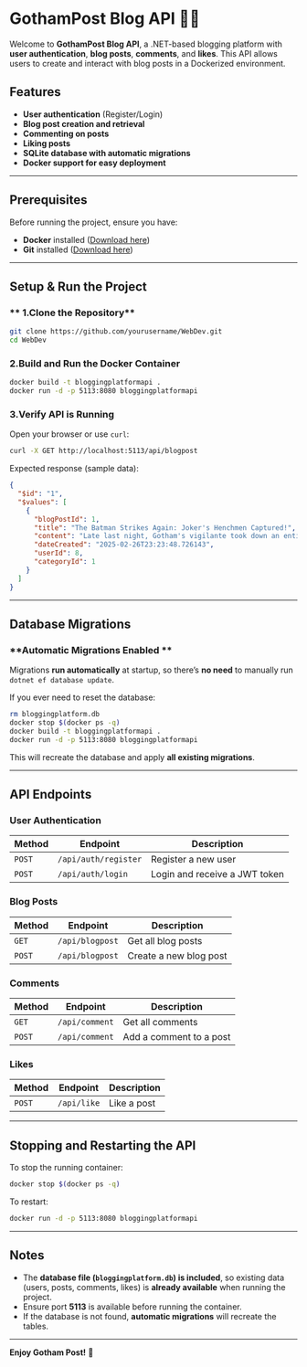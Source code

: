 # GothamPost Blog API 🦇📰

Welcome to **GothamPost Blog API**, a .NET-based blogging platform with **user authentication**, **blog posts**, **comments**, and **likes**. This API allows users to create and interact with blog posts in a Dockerized environment.

## Features
- **User authentication** (Register/Login)
- **Blog post creation and retrieval**
- **Commenting on posts**
- **Liking posts**
- **SQLite database with automatic migrations**
- **Docker support for easy deployment**

---

## Prerequisites
Before running the project, ensure you have:
- **Docker** installed ([Download here](https://www.docker.com/))
- **Git** installed ([Download here](https://git-scm.com/))
---

## Setup & Run the Project
### ** 1.Clone the Repository**
```bash
git clone https://github.com/yourusername/WebDev.git
cd WebDev
```

### **2.Build and Run the Docker Container**
```bash
docker build -t bloggingplatformapi .
docker run -d -p 5113:8080 bloggingplatformapi
```

### **3.Verify API is Running**
Open your browser or use `curl`:
```bash
curl -X GET http://localhost:5113/api/blogpost
```

Expected response (sample data):
```json
{
  "$id": "1",
  "$values": [
    {
      "blogPostId": 1,
      "title": "The Batman Strikes Again: Joker's Henchmen Captured!",
      "content": "Late last night, Gotham's vigilante took down an entire gang of Joker’s men...",
      "dateCreated": "2025-02-26T23:23:48.726143",
      "userId": 8,
      "categoryId": 1
    }
  ]
}
```

---

## Database Migrations
### **Automatic Migrations Enabled **
Migrations **run automatically** at startup, so there’s **no need** to manually run `dotnet ef database update`.

If you ever need to reset the database:
```bash
rm bloggingplatform.db
docker stop $(docker ps -q)
docker build -t bloggingplatformapi .
docker run -d -p 5113:8080 bloggingplatformapi
```
This will recreate the database and apply **all existing migrations**.

---

## API Endpoints
### **User Authentication**
| Method | Endpoint | Description |
|--------|-------------|----------------|
| `POST` | `/api/auth/register` | Register a new user |
| `POST` | `/api/auth/login` | Login and receive a JWT token |

### **Blog Posts**
| Method | Endpoint | Description |
|--------|-------------|----------------|
| `GET`  | `/api/blogpost` | Get all blog posts |
| `POST` | `/api/blogpost` | Create a new blog post |

### **Comments**
| Method | Endpoint | Description |
|--------|-------------|----------------|
| `GET`  | `/api/comment` | Get all comments |
| `POST` | `/api/comment` | Add a comment to a post |

### **Likes**
| Method | Endpoint | Description |
|--------|-------------|----------------|
| `POST` | `/api/like` | Like a post |

---

## Stopping and Restarting the API
To stop the running container:
```bash
docker stop $(docker ps -q)
```
To restart:
```bash
docker run -d -p 5113:8080 bloggingplatformapi
```

---

## Notes
- The **database file (`bloggingplatform.db`) is included**, so existing data (users, posts, comments, likes) is **already available** when running the project.
- Ensure port **5113** is available before running the container.
- If the database is not found, **automatic migrations** will recreate the tables.

---

**Enjoy Gotham Post!** 🦇
